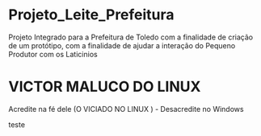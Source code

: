 # Projeto_Leite_Prefeitura
Projeto Integrado para a Prefeitura de Toledo com a finalidade de criação de um protótipo, com a finalidade de ajudar a interação do Pequeno Produtor com os Laticinios

# VICTOR MALUCO DO LINUX
Acredite na fé dele (O VICIADO NO LINUX ) - Desacredite no Windows 

teste

